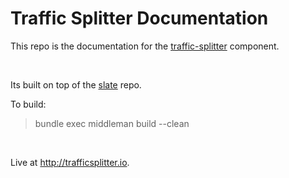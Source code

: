 Traffic Splitter Documentation
==

This repo is the documentation for the [traffic-splitter](https://github.com/Mindera/traffic-splitter) component.

<br>

Its built on top of the [slate](https://github.com/lord/slate) repo.

To build:
> bundle exec middleman build --clean

<br>

Live at http://trafficsplitter.io.
